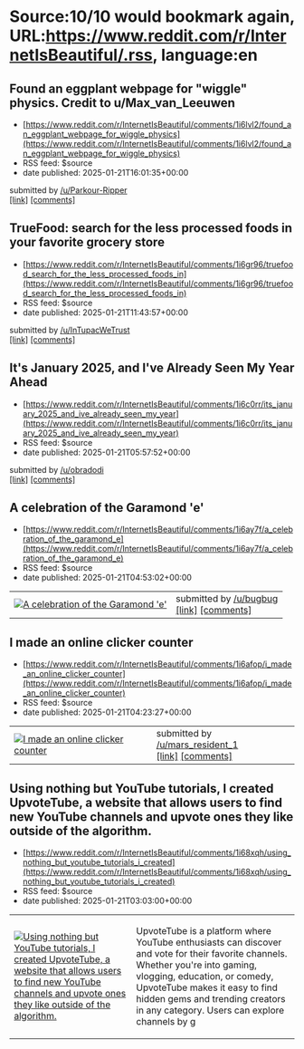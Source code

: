 # Source:10/10 would bookmark again, URL:https://www.reddit.com/r/InternetIsBeautiful/.rss, language:en

## Found an eggplant webpage for "wiggle" physics. Credit to u/Max_van_Leeuwen
 - [https://www.reddit.com/r/InternetIsBeautiful/comments/1i6lvl2/found_an_eggplant_webpage_for_wiggle_physics](https://www.reddit.com/r/InternetIsBeautiful/comments/1i6lvl2/found_an_eggplant_webpage_for_wiggle_physics)
 - RSS feed: $source
 - date published: 2025-01-21T16:01:35+00:00

&#32; submitted by &#32; <a href="https://www.reddit.com/user/Parkour-Ripper"> /u/Parkour-Ripper </a> <br/> <span><a href="https://xn--gi8h42h.ws/">[link]</a></span> &#32; <span><a href="https://www.reddit.com/r/InternetIsBeautiful/comments/1i6lvl2/found_an_eggplant_webpage_for_wiggle_physics/">[comments]</a></span>

## TrueFood: search for the less processed foods in your favorite grocery store
 - [https://www.reddit.com/r/InternetIsBeautiful/comments/1i6gr96/truefood_search_for_the_less_processed_foods_in](https://www.reddit.com/r/InternetIsBeautiful/comments/1i6gr96/truefood_search_for_the_less_processed_foods_in)
 - RSS feed: $source
 - date published: 2025-01-21T11:43:57+00:00

&#32; submitted by &#32; <a href="https://www.reddit.com/user/InTupacWeTrust"> /u/InTupacWeTrust </a> <br/> <span><a href="https://www.truefood.tech/?store=all">[link]</a></span> &#32; <span><a href="https://www.reddit.com/r/InternetIsBeautiful/comments/1i6gr96/truefood_search_for_the_less_processed_foods_in/">[comments]</a></span>

## It's January 2025, and I've Already Seen My Year Ahead
 - [https://www.reddit.com/r/InternetIsBeautiful/comments/1i6c0rr/its_january_2025_and_ive_already_seen_my_year](https://www.reddit.com/r/InternetIsBeautiful/comments/1i6c0rr/its_january_2025_and_ive_already_seen_my_year)
 - RSS feed: $source
 - date published: 2025-01-21T05:57:52+00:00

&#32; submitted by &#32; <a href="https://www.reddit.com/user/obradodi"> /u/obradodi </a> <br/> <span><a href="https://www.liferestart.ai/prediction/d7562c27-927a-49ba-9e92-f7d6a20cdf84">[link]</a></span> &#32; <span><a href="https://www.reddit.com/r/InternetIsBeautiful/comments/1i6c0rr/its_january_2025_and_ive_already_seen_my_year/">[comments]</a></span>

## A celebration of the Garamond 'e'
 - [https://www.reddit.com/r/InternetIsBeautiful/comments/1i6ay7f/a_celebration_of_the_garamond_e](https://www.reddit.com/r/InternetIsBeautiful/comments/1i6ay7f/a_celebration_of_the_garamond_e)
 - RSS feed: $source
 - date published: 2025-01-21T04:53:02+00:00

<table> <tr><td> <a href="https://www.reddit.com/r/InternetIsBeautiful/comments/1i6ay7f/a_celebration_of_the_garamond_e/"> <img src="https://external-preview.redd.it/jN3JRe8bhsCgMrb6S1XwPCIVJOv1VfuvAgvyHcEjnk4.jpg?width=640&amp;crop=smart&amp;auto=webp&amp;s=8f2119db76f440f86692179cb26a81ec347be9dc" alt="A celebration of the Garamond 'e'" title="A celebration of the Garamond 'e'" /> </a> </td><td> &#32; submitted by &#32; <a href="https://www.reddit.com/user/bugbug"> /u/bugbug </a> <br/> <span><a href="http://garamonde.com/">[link]</a></span> &#32; <span><a href="https://www.reddit.com/r/InternetIsBeautiful/comments/1i6ay7f/a_celebration_of_the_garamond_e/">[comments]</a></span> </td></tr></table>

## I made an online clicker counter
 - [https://www.reddit.com/r/InternetIsBeautiful/comments/1i6afop/i_made_an_online_clicker_counter](https://www.reddit.com/r/InternetIsBeautiful/comments/1i6afop/i_made_an_online_clicker_counter)
 - RSS feed: $source
 - date published: 2025-01-21T04:23:27+00:00

<table> <tr><td> <a href="https://www.reddit.com/r/InternetIsBeautiful/comments/1i6afop/i_made_an_online_clicker_counter/"> <img src="https://external-preview.redd.it/-mBt9g0U5eBBucXZivDq-StlDv1Rd2A_H4CmXmPlF3I.jpg?width=640&amp;crop=smart&amp;auto=webp&amp;s=f4829c28067e150e4704769766518d5c460bce3a" alt="I made an online clicker counter" title="I made an online clicker counter" /> </a> </td><td> &#32; submitted by &#32; <a href="https://www.reddit.com/user/mars_resident_1"> /u/mars_resident_1 </a> <br/> <span><a href="https://www.clickercounter.co/">[link]</a></span> &#32; <span><a href="https://www.reddit.com/r/InternetIsBeautiful/comments/1i6afop/i_made_an_online_clicker_counter/">[comments]</a></span> </td></tr></table>

## Using nothing but YouTube tutorials, I created UpvoteTube, a website that allows users to find new YouTube channels and upvote ones they like outside of the algorithm.
 - [https://www.reddit.com/r/InternetIsBeautiful/comments/1i68xqh/using_nothing_but_youtube_tutorials_i_created](https://www.reddit.com/r/InternetIsBeautiful/comments/1i68xqh/using_nothing_but_youtube_tutorials_i_created)
 - RSS feed: $source
 - date published: 2025-01-21T03:03:00+00:00

<table> <tr><td> <a href="https://www.reddit.com/r/InternetIsBeautiful/comments/1i68xqh/using_nothing_but_youtube_tutorials_i_created/"> <img src="https://external-preview.redd.it/1-bbKMPkf1uAMJvTlQZa5RtFv3f0L9w5w_plcVFww18.jpg?width=640&amp;crop=smart&amp;auto=webp&amp;s=6130d7b026c552e9919f03dde6016a8993aaeb2e" alt="Using nothing but YouTube tutorials, I created UpvoteTube, a website that allows users to find new YouTube channels and upvote ones they like outside of the algorithm." title="Using nothing but YouTube tutorials, I created UpvoteTube, a website that allows users to find new YouTube channels and upvote ones they like outside of the algorithm." /> </a> </td><td> <!-- SC_OFF --><div class="md"><p>UpvoteTube is a platform where YouTube enthusiasts can discover and vote for their favorite channels. Whether you&#39;re into gaming, vlogging, education, or comedy, UpvoteTube makes it easy to find hidden gems and trending creators in any category. Users can explore channels by g

